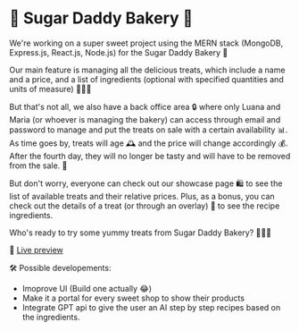 # 🎂 Sugar Daddy Bakery 🍰
We're working on a super sweet project using the MERN stack (MongoDB, Express.js, React.js, Node.js) for the Sugar Daddy Bakery 🍰

Our main feature is managing all the delicious treats, which include a name and a price, and a list of ingredients (optional with specified quantities and units of measure) 🍰🍪🍩

But that's not all, we also have a back office area 🔒 where only Luana and Maria (or whoever is managing the bakery) can access through email and password to manage and put the treats on sale with a certain availability 📊. 
As time goes by, treats will age 🕰️ and the price will change accordingly 💰. After the fourth day, they will no longer be tasty and will have to be removed from the sale. 🚫

But don't worry, everyone can check out our showcase page 🛍️ to see the list of available treats and their relative prices. Plus, as a bonus, you can check out the details of a treat (or through an overlay) 📝 to see the recipe ingredients.

Who's ready to try some yummy treats from Sugar Daddy Bakery? 🍰🍩🧁


🤤 [Live preview](https://sugar-daddy-client.vercel.app)

🛠️ Possible developements:
- Imoprove UI (Build one actually 😂)
- Make it a portal for every sweet shop to show their products
- Integrate GPT api to give the user an AI step by step recipes based on the ingredients.

